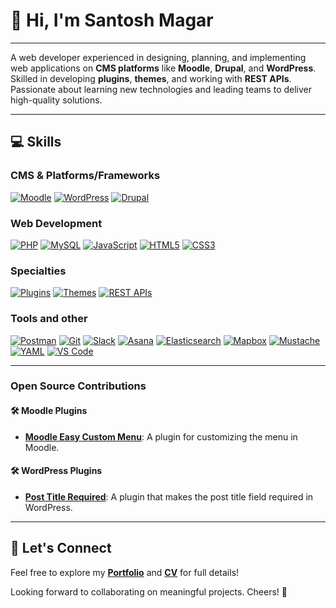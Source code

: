 <!--
**santoshtmp/santoshtmp** is a ✨ _special_ ✨ repository because its `README.md` (this file) appears on your GitHub profile.

Here are some ideas to get you started:

- 🔭 I’m currently working on ...
- 🌱 I’m currently learning ...
- 👯 I’m looking to collaborate on ...
- 🤔 I’m looking for help with ...
- 💬 Ask me about ...
- 📫 How to reach me: ...
- 😄 Pronouns: ...
- ⚡ Fun fact: ...
-->

# 👋 Hi, I'm Santosh Magar

---

A web developer experienced in designing, planning, and implementing web applications on **CMS platforms** like **Moodle**, **Drupal**, and **WordPress**. Skilled in developing **plugins**, **themes**, and working with **REST APIs**. Passionate about learning new technologies and leading teams to deliver high-quality solutions.

---

## 💻 Skills

### CMS & Platforms/Frameworks
[![Moodle](https://img.shields.io/badge/Moodle-F98012?logo=moodle&logoColor=white)](https://moodle.org)  [![WordPress](https://img.shields.io/badge/WordPress-21759B?logo=wordpress&logoColor=white)](https://wordpress.org)  [![Drupal](https://img.shields.io/badge/Drupal-0678BE?logo=drupal&logoColor=white)](https://www.drupal.org)

### Web Development
[![PHP](https://img.shields.io/badge/PHP-777BB4?logo=php&logoColor=white)](https://www.php.net)  [![MySQL](https://img.shields.io/badge/MySQL-4479A1?logo=mysql&logoColor=white)](https://www.mysql.com)  [![JavaScript](https://img.shields.io/badge/JavaScript-F7DF1E?logo=javascript&logoColor=black)](https://developer.mozilla.org/en-US/docs/Web/JavaScript)  [![HTML5](https://img.shields.io/badge/HTML5-E34F26?logo=html5&logoColor=white)](https://developer.mozilla.org/en-US/docs/Web/HTML)  [![CSS3](https://img.shields.io/badge/CSS3-1572B6?logo=css3&logoColor=white)](https://developer.mozilla.org/en-US/docs/Web/CSS)


### Specialties
[![Plugins](https://img.shields.io/badge/Plugins-Important-lightgrey)](https://developer.wordpress.org/plugins/)  [![Themes](https://img.shields.io/badge/Themes-Creative-lightgrey)](https://developer.wordpress.org/themes/)  [![REST APIs](https://img.shields.io/badge/APIs-REST%20%7C%20JSON-lightgrey)](https://restfulapi.net)


### Tools and other
[![Postman](https://img.shields.io/badge/Postman-FF6C37?logo=postman&logoColor=white)](https://www.postman.com)  [![Git](https://img.shields.io/badge/Git-F05032?logo=git&logoColor=white)](https://git-scm.com)  [![Slack](https://img.shields.io/badge/Slack-4A154B?logo=slack&logoColor=white)](https://slack.com)  [![Asana](https://img.shields.io/badge/Asana-273347?logo=asana&logoColor=white)](https://asana.com)  [![Elasticsearch](https://img.shields.io/badge/Elasticsearch-005571?logo=elasticsearch&logoColor=white)](https://www.elastic.co/elasticsearch)  [![Mapbox](https://img.shields.io/badge/Mapbox-4264FB?logo=mapbox&logoColor=white)](https://www.mapbox.com)  [![Mustache](https://img.shields.io/badge/Mustache-000000?logo=mustache&logoColor=white)](https://mustache.github.io)  [![YAML](https://img.shields.io/badge/YAML-C9B037?logo=yaml&logoColor=black)](https://yaml.org)  [![VS Code](https://img.shields.io/badge/VS%20Code-007ACC?logo=visualstudiocode&logoColor=white)](https://code.visualstudio.com)

---

### Open Source Contributions
#### 🛠️ Moodle Plugins
- **[Moodle Easy Custom Menu](https://moodle.org/plugins/local_easycustmenu)**: A plugin for customizing the menu in Moodle.
  
#### 🛠️ WordPress Plugins
- **[Post Title Required](https://wordpress.org/plugins/post-title-required/)**: A plugin that makes the post title field required in WordPress.

---

## 📌 Let's Connect

Feel free to explore my **[Portfolio](https://santoshmagar.com.np/portfolio)** and **[CV](https://docs.google.com/document/d/1OjrZ1W_1nP9TuYRAWKzM0Xd_mcZG2rtm/edit?usp=sharing&ouid=110968770568888690501&rtpof=true&sd=true)** for full details!

Looking forward to collaborating on meaningful projects. Cheers! 🚀

